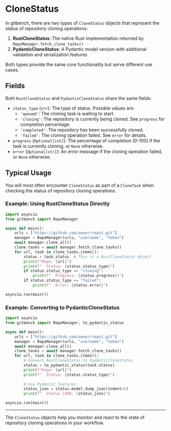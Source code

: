 # CloneStatus

In gitbench, there are two types of `CloneStatus` objects that represent the status of repository cloning operations:

1. **RustCloneStatus**: The native Rust implementation returned by `RepoManager.fetch_clone_tasks()`
2. **PydanticCloneStatus**: A Pydantic model version with additional validation and serialization features

Both types provide the same core functionality but serve different use cases.

## Fields

Both `RustCloneStatus` and `PydanticCloneStatus` share the same fields:

- `status_type` (`str`): The type of status. Possible values are:
  - `'queued'`: The cloning task is waiting to start.
  - `'cloning'`: The repository is currently being cloned. See `progress` for completion percentage.
  - `'completed'`: The repository has been successfully cloned.
  - `'failed'`: The cloning operation failed. See `error` for details.
- `progress` (`Optional[int]`): The percentage of completion (0-100) if the task is currently cloning, or `None` otherwise.
- `error` (`Optional[str]`): An error message if the cloning operation failed, or `None` otherwise.

## Typical Usage

You will most often encounter `CloneStatus` as part of a `CloneTask` when checking the status of repository cloning operations.

### Example: Using RustCloneStatus Directly

```python
import asyncio
from gitbench import RepoManager

async def main():
    urls = ["https://github.com/owner/repo1.git"]
    manager = RepoManager(urls, "username", "token")
    await manager.clone_all()
    clone_tasks = await manager.fetch_clone_tasks()
    for url, task in clone_tasks.items():
        status = task.status  # This is a RustCloneStatus object
        print(f"Repo: {url}")
        print(f"  Status: {status.status_type}")
        if status.status_type == "cloning":
            print(f"  Progress: {status.progress}%")
        if status.status_type == "failed":
            print(f"  Error: {status.error}")

asyncio.run(main())
```

### Example: Converting to PydanticCloneStatus

```python
import asyncio
from gitbench import RepoManager, to_pydantic_status

async def main():
    urls = ["https://github.com/owner/repo1.git"]
    manager = RepoManager(urls, "username", "token")
    await manager.clone_all()
    clone_tasks = await manager.fetch_clone_tasks()
    for url, task in clone_tasks.items():
        # Convert RustCloneStatus to PydanticCloneStatus
        status = to_pydantic_status(task.status)
        print(f"Repo: {url}")
        print(f"  Status: {status.status_type}")
        
        # Use Pydantic features
        status_json = status.model_dump_json(indent=2)
        print(f"  Status JSON: {status_json}")

asyncio.run(main())
```

---

The `CloneStatus` objects help you monitor and react to the state of repository cloning operations in your workflow.
